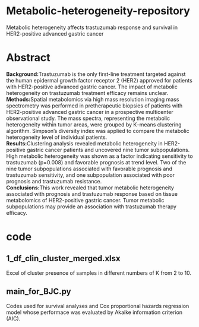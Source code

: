 # Metabolic-heterogeneity-repository
Metabolic heterogeneity affects trastuzumab response and survival in HER2-positive advanced gastric cancer

# Abstract
<b>Background:</b>Trastuzumab is the only first-line treatment targeted against the human epidermal growth factor receptor 2 (HER2) approved for patients with HER2-positive advanced gastric cancer. The impact of metabolic heterogeneity on trastuzumab treatment efficacy remains unclear. \
<b>Methods:</b>Spatial metabolomics via high mass resolution imaging mass spectrometry was performed in pretherapeutic biopsies of patients with HER2-positive advanced gastric cancer in a prospective multicenter observational study. The mass spectra, representing the metabolic heterogeneity within tumor areas, were grouped by K–means clustering algorithm. Simpson’s diversity index was applied to compare the metabolic heterogeneity level of individual patients. \
<b>Results:</b>Clustering analysis revealed metabolic heterogeneity in HER2-positive gastric cancer patients and uncovered nine tumor subpopulations. High metabolic heterogeneity was shown as a factor indicating sensitivity to trastuzumab (p=0.008) and favorable prognosis at trend level. Two of the nine tumor subpopulations associated with favorable prognosis and trastuzumab sensitivity, and one subpopulation associated with poor prognosis and trastuzumab resistance. \
<b>Conclusions:</b>This work revealed that tumor metabolic heterogeneity associated with prognosis and trastuzumab response based on tissue metabolomics of HER2-positive gastric cancer. Tumor metabolic subpopulations may provide an association with trastuzumab therapy efficacy.

# code
## 1_df_clin_cluster_merged.xlsx
Excel of cluster presence of samples in different numbers of K from 2 to 10.
## main_for_BJC.py
Codes used for survival analyses and Cox proportional hazards regression model whose performace was evaluated by Akaike information criterion (AIC).
